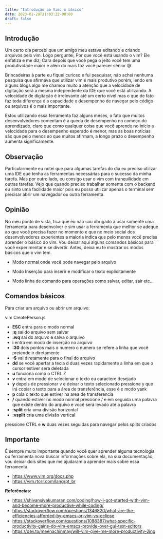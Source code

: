 ```yaml
---
title: "Introdução ao Vim: o básico"
date: 2023-02-28T21:03:22-08:00
draft: false
---
```


## Introdução

Um certo dia percebi que um amigo meu estava editando e criando arquivos pelo vim. Logo perguntei, Por que você está usando o vim? Ele enfatiza e me diz;
Cara depois que você pega o jeito você tem uma produtividade maior e além do mais faz você parecer sênior 😅.

Brincadeiras à parte eu fiquei curioso e fui pesquisar, não achei nenhuma pesquisa que afirmava que utilizar vim é mais produtivo porém, lendo em alguns blogs algo me chamou muito a atenção que a velocidade de digitação será a mesma independente da IDE que você está utilizando. A velocidade de digitação é irrelevante até um certo nível mas o que de fato faz toda diferença é a capacidade e desempenho de navegar pelo código ou arquivos é o mais importante.

Estou utilizando essa ferramenta faz alguns meses, o fato que muitos desenvolvedores comentam é a queda de desempenho no começo do aprendizado, claro que como qualquer coisa que você aprende no início a velocidade para o desempenho esperado é menor, mas as boas notícias são que pelo menos ao que muitos afirmam, a longo prazo o desempenho aumenta significamente.

## Observação

Particularmente eu notei que para algumas tarefas do dia eu preciso utilizar uma IDE que tenha as ferramentas necessárias para o sucesso da minha tarefa. Mas por outro lado, eu consigo usar o vim com tranquilidade em outras tarefas. Vejo que quando preciso trabalhar somente com o backend eu sinto uma facilidade maior pois eu posso utilizar apenas o terminal sem precisar abrir um navegador ou outra ferramenta.

## Opinião

No meu ponto de vista, fica que eu não sou obrigado a usar somente uma ferramenta para desenvolver e sim usar a ferramenta que melhor se adeque ao que você precisa fazer no momento e que no meio social dos desenvolvedores experientes a maioria indica que pelo menos você precisa aprender o básico do vim.
Vou deixar aqui alguns comandos básicos para você experimentar e se divertir. Antes, deixa eu te mostrar os modos básicos que o vim tem.

* Modo normal onde você pode navegar pelo arquivo

* Modo Inserção para inserir e modificar o texto explicitamente

* Modo linha de comando para operações como salvar, editar, sair etc…

## Comandos básicos

Para criar um arquivo ou abrir um arquivo:

vim CreatePerson.js

- **ESC** entra para o modo normal
- **:q** saí do arquivo sem salvar
- **:wq** saí do arquivo e salva o arquivo
- **i** entra em modo de inserção no arquivo
- **:30** dois pontos mais o numero o numero se refere a linha que você pretende ir diretamente
- **:$** vai diretamente para o final do arquivo
- **dd** se você apertar a tecla d duas vezes rapidamente a linha em que o cursor estiver sera deletada
- **u** funciona como o CTRL Z
- **v** entra em modo de selecionar o texto ou caractere desejado
- **y** depois de pressionar v e deixar o texto selecionado pressione y que irá copiar o texto para a área de transferência, esse é o modo yank
- **p** cola o texto que estiver na area de transferencia
- **/** quando estiver no modo normal pressione / e em seguida uma palavra que existe dentro do arquivo e você será levado até a palavra
- **:split** cria uma divisão horizontal
- **:vsplit** cria uma divisão vertical

pressione CTRL e **w** duas vezes seguidas para navegar pelos splits criados


## Importante

É sempre muito importante quando você quer aprender alguma tecnologia ou ferramenta nova buscar informações sobre ela, na sua documentação,
vou deixar dois sites que me ajudaram a aprender mais sobre essa ferramenta.

- https://www.vim.org/docs.php
- https://vim.rtorr.com/lang/pt_br

**Referências:**

- https://shivansivakumaran.com/coding/how-i-got-started-with-vim-and-become-more-productive-while-coding/
- https://stackoverflow.com/questions/1346820/what-are-the-efficiencies-afforded-by-emacs-or-vim-vs-eclipse
- https://stackoverflow.com/questions/1088387/what-specific-productivity-gains-do-vim-emacs-provide-over-gui-text-editors
- https://dev.to/meenachinmay/will-vim-give-me-more-productivity-2ing

